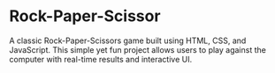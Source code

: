 # Rock-Paper-Scissor
A classic Rock-Paper-Scissors game built using HTML, CSS, and JavaScript. This simple yet fun project allows users to play against the computer with real-time results and interactive UI.
